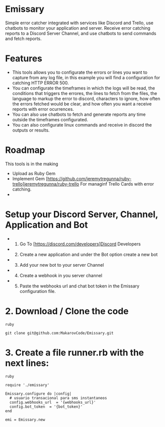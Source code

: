 # Emissary
Simple error catcher integrated with services like Discord and Trello, use chatbots to monitor your application and server.
Receive error catching reports to a Discord Server Channel, and use chatbots to send commands and fetch reports.

# Features
* This tools allows you to configurate the errors or lines you want to capture from any log file, in this example you will find a configuration for catching HTTP ERROR 500.
* You can configurate the timeframes in which the logs will be read, the conditions that triggers the errores, the lines to fetch from the files, the language to markup the error to discord, characters to ignore, how often the errors fetched would be clear, and how often you want a receive reports with error ocurrences.
* You can also use chatbots to fetch and generate reports any time outside the timeframes configurated.
* You can also configurate linux commands and receive in discord the outputs or results.


# Roadmap
This tools is in the making
* Upload as Ruby Gem
* Implement Gem [https://github.com/jeremytregunna/ruby-trello]jeremytregunna/ruby-trello For managinf Trello Cards with error catching.
*

# Setup your Discord Server, Channel, Application and Bot
* 1. Go To [https://discord.com/developers]Discord Developers
* 2. Create a new application and under the Bot option create a new bot
* 3. Add your new bot to your server Channel
* 4. Create a webhook in you server channel
* 5. Paste the webhooks url and chat bot token in the Emissary configuration file.

# 2. Download / Clone the code
```
ruby

git clone git@github.com:MakarovCode/Emissary.git

```

# 3. Create a file runner.rb with the next lines:
```
ruby

require './emissary'

Emissary.configure do |config|
  # usuario transacional para sms instantaneos
  config.webhooks_url  = '{webhooks_url}'
  config.bot_token  = '{bot_token}'
end

emi = Emissary.new

```
